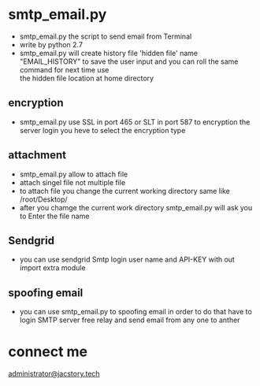 # smtp_email.py
* smtp_email.py the script to send email from Terminal 
* write by python 2.7
* smtp_email.py will create
history file 'hidden  file' name "EMAIL_HISTORY" to save the user input and you can roll the same  command for next time use  
the hidden file location at  home directory 
## encryption 
* smtp_email.py use SSL in port 465 or  SLT in port 587 to encryption the server login you heve to select the encryption type 
## attachment
* smtp_email.py allow to attach file 
* attach singel file not multiple  file
* to attach file you change the current working directory same like /root/Desktop/
* after you chamge the current work directory smtp_email.py will ask you to Enter the file name 
## Sendgrid
* you can  use sendgrid Smtp login user name and API-KEY with out import extra module
## spoofing email
* you can use smtp_email.py to spoofing email in order to do that have 
to login SMTP server free relay and send email from any one to anther
# connect me 
administrator@jacstory.tech
